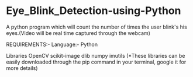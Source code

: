 # Eye_Blink_Detection-using-Python
A python program which will count the number of times the user blink's his eyes.(Video will be real time captured through the webcam) 

REQUIREMENTS:-
Language:-
Python

Libraries
OpenCV 
scikit-image
dlib
numpy
imutils
(*These libraries can be easily downloaded through the pip command in your terminal, google it for more details)
